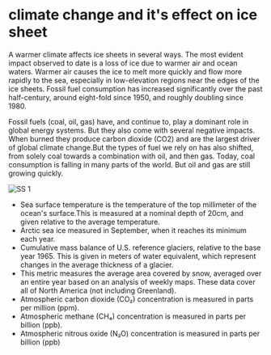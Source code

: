 # climate change and it's effect on ice sheet

A warmer climate affects ice sheets in several ways. The most evident impact observed to date is a loss of ice due to warmer air and ocean waters. Warmer air causes the ice to melt more quickly and flow more rapidly to the sea, especially in low-elevation regions near the edges of the ice sheets.
Fossil fuel consumption has increased significantly over the past half-century, around eight-fold since 1950, and roughly doubling since 1980.

Fossil fuels (coal, oil, gas) have, and continue to, play a dominant role in global energy systems.
But they also come with several negative impacts. When burned they produce carbon dioxide (CO2) and are the largest driver of global climate change.But the types of fuel we rely on has also shifted, from solely coal towards a combination with oil, and then gas. Today, coal consumption is falling in many parts of the world. But oil and gas are still growing quickly.

<img src="https://github.com/muksanakhatun/PowerBi-projects/blob/main/image.png" alt="SS 1"/>

- Sea surface temperature is the temperature of the top millimeter of the ocean's surface.This is measured at a nominal depth of 20cm, and given relative to the average temperature.
- Arctic sea ice measured in September, when it reaches its minimum each year.
- Cumulative mass balance of U.S. reference glaciers, relative to the base year 1965. This is given in meters of water equivalent, which represent
changes in the average thickness of a glacier.
- This metric measures the average area covered by snow, averaged over an entire year based on an analysis of weekly maps. These data cover all of North America (not including Greenland).
- Atmospheric carbon dioxide (CO₂) concentration is measured in parts per million (ppm).
- Atmospheric methane (CH₄) concentration is measured in parts per billion (ppb).
- Atmospheric nitrous oxide (N₂O) concentration is measured in parts per billion (ppb)
